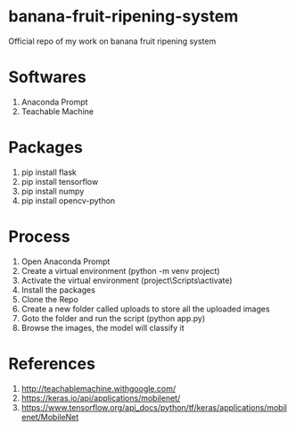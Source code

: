 # banana-fruit-ripening-system
Official repo of my work on banana fruit ripening system

# Softwares
1. Anaconda Prompt
2. Teachable Machine

# Packages
1. pip install flask
2. pip install tensorflow
3. pip install numpy
4. pip install opencv-python

# Process
1. Open Anaconda Prompt
2. Create a virtual environment (python -m venv project)
3. Activate the virtual environment (project\Scripts\activate)
4. Install the packages
5. Clone the Repo
6. Create a new folder called uploads to store all the uploaded images
7. Goto the folder and run the script (python app.py)
8. Browse the images, the model will classify it

# References
1. http://teachablemachine.withgoogle.com/
2. https://keras.io/api/applications/mobilenet/
3. https://www.tensorflow.org/api_docs/python/tf/keras/applications/mobilenet/MobileNet
